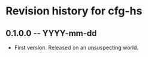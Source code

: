 # Revision history for cfg-hs

## 0.1.0.0 -- YYYY-mm-dd

* First version. Released on an unsuspecting world.
